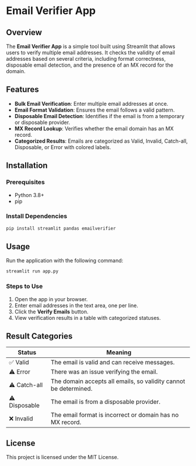 # Email Verifier App

## Overview
The **Email Verifier App** is a simple tool built using Streamlit that allows users to verify multiple email addresses. It checks the validity of email addresses based on several criteria, including format correctness, disposable email detection, and the presence of an MX record for the domain.

## Features
- **Bulk Email Verification**: Enter multiple email addresses at once.
- **Email Format Validation**: Ensures the email follows a valid pattern.
- **Disposable Email Detection**: Identifies if the email is from a temporary or disposable provider.
- **MX Record Lookup**: Verifies whether the email domain has an MX record.
- **Categorized Results**: Emails are categorized as Valid, Invalid, Catch-all, Disposable, or Error with colored labels.

## Installation
### Prerequisites
- Python 3.8+
- pip

### Install Dependencies
```sh
pip install streamlit pandas emailverifier
```

## Usage
Run the application with the following command:
```sh
streamlit run app.py
```

### Steps to Use
1. Open the app in your browser.
2. Enter email addresses in the text area, one per line.
3. Click the **Verify Emails** button.
4. View verification results in a table with categorized statuses.

## Result Categories
| Status      | Meaning |
|------------|---------|
| ✅ Valid   | The email is valid and can receive messages. |
| ⚠️ Error   | There was an issue verifying the email. |
| ⚠️ Catch-all | The domain accepts all emails, so validity cannot be determined. |
| ⚠️ Disposable | The email is from a disposable provider. |
| ❌ Invalid | The email format is incorrect or domain has no MX record. |

## License
This project is licensed under the MIT License.

